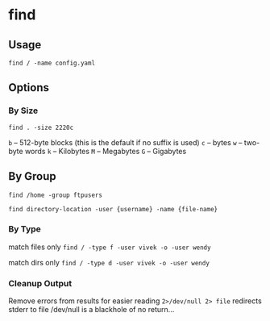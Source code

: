 # find

## Usage

`find / -name config.yaml`

## Options

### By Size

`find . -size 2220c`

`b` – 512-byte blocks (this is the default if no suffix is used)
`c` – bytes
`w` – two-byte words
`k` – Kilobytes
`M` – Megabytes
`G` – Gigabytes

## By Group

`find /home -group ftpusers`

`find directory-location -user {username} -name {file-name}`

### By Type

match files only
`find / -type f -user vivek -o -user wendy`

match dirs only
`find / -type d -user vivek -o -user wendy`

### Cleanup Output

Remove errors from results for easier reading
`2>/dev/null 2> file` 
redirects stderr to file /dev/null is a blackhole of no return...


